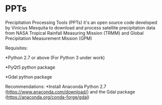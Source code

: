 # PPTs
Precipitation Processing Tools (PPTs) it's an open source code developed by Vinícius Mesquita to download and process satellite precipitation data from NASA Tropical Rainfall Measuring Mission (TRMM) and Global Precipitation Measurement Mission (GPM)

Requisites:

  *Python 2.7 or above (For Python 3 under work)
  
  *PyQt5 python package
  
  *Gdal python package
  
  
Recommendations: 
  *Install Anaconda Python 2.7 (https://www.anaconda.com/download/) and the Gdal package (https://anaconda.org/conda-forge/gdal)
